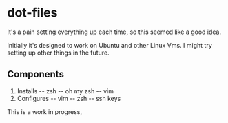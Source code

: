 # dot-files
It's a pain setting everything up each time, so this seemed like a good idea.

Initially it's designed to work on Ubuntu and other Linux Vms.  I might try setting up other things in the future.

## Components
1. Installs
-- zsh
-- oh my zsh
-- vim
2. Configures
-- vim
-- zsh
-- ssh keys

This is a work in progress, 
